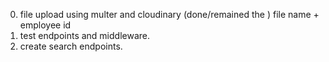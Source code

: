 0. file upload using multer and cloudinary (done/remained the ) file name + employee id
1. test endpoints and middleware.
2. create search endpoints.
